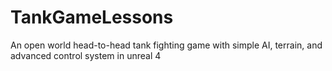 # TankGameLessons
An open world head-to-head tank fighting game with simple AI, terrain, and advanced control system in unreal 4
